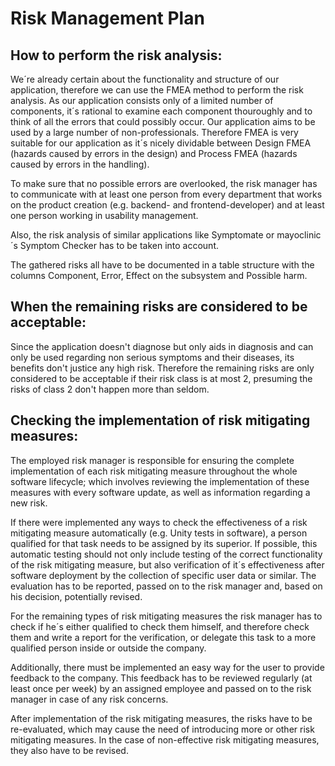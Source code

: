 # Risk Management Plan

## How to perform the risk analysis: 

We´re already certain about the functionality and structure of our application, therefore we can use the FMEA method to perform the
risk analysis. As our application consists only of a limited number of components, it´s rational to examine each component thouroughly and 
to think of all the errors that could possibly occur. 
Our application aims to be used by a large number of non-professionals. Therefore FMEA is very suitable for our application as it´s nicely dividable 
between Design FMEA (hazards caused by errors in the design) and Process FMEA (hazards caused by errors in the handling).

To make sure that no possible errors are overlooked, the risk manager has to communicate with 
at least one person from every department that works on the product creation (e.g. backend- and frontend-developer) 
and at least one person working in usability management. 

Also, the risk analysis of similar applications like Symptomate or mayoclinic´s Symptom Checker has to be taken into account.

The gathered risks all have to be documented in a table structure with the columns Component, Error, Effect on the subsystem and Possible harm.

## When the remaining risks are considered to be acceptable: 

Since the application doesn't diagnose but only aids in diagnosis and can only be used regarding non serious symptoms 
and their diseases, its benefits don't justice any high risk.
Therefore the remaining risks are only considered to be acceptable if their risk class is at most 2, 
presuming the risks of class 2 don't happen more than seldom. 

## Checking the implementation of risk mitigating measures: 

The employed risk manager is responsible for ensuring the complete implementation of each risk mitigating measure throughout the whole software lifecycle;
which involves reviewing the implementation of these measures with every software update, as well as information regarding a new risk.

If there were implemented any ways to check the effectiveness of a risk mitigating measure automatically (e.g. Unity tests in software),
a person qualified for that task needs to be assigned by its superior. If possible, this automatic testing should not only include
testing of the correct functionality of the risk mitigating measure, but also verification of it´s effectiveness after software deployment
by the collection of specific user data or similar.
The evaluation has to be reported, passed on to the risk manager and, based on his decision, potentially revised.

For the remaining types of risk mitigating measures the risk manager has to check if he´s either qualified to check them himself,
and therefore check them and write a report for the verification, or delegate this task to a more qualified person inside
or outside the company.

Additionally, there must be implemented an easy way for the user to provide feedback to the company. 
This feedback has to be reviewed regularly (at least once per week) by an assigned employee and passed on to the risk manager 
in case of any risk concerns.

After implementation of the risk mitigating measures, the risks have to be re-evaluated, which may cause the need of introducing
more or other risk mitigating measures. In the case of non-effective risk mitigating measures, they also have to be revised.



